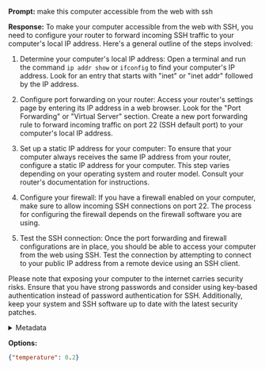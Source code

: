**Prompt:**
make this computer accessible from the web with ssh


**Response:**
To make your computer accessible from the web with SSH, you need to configure your router to forward incoming SSH traffic to your computer's local IP address. Here's a general outline of the steps involved:

1. Determine your computer's local IP address: Open a terminal and run the command `ip addr show` or `ifconfig` to find your computer's IP address. Look for an entry that starts with "inet" or "inet addr" followed by the IP address.

2. Configure port forwarding on your router: Access your router's settings page by entering its IP address in a web browser. Look for the "Port Forwarding" or "Virtual Server" section. Create a new port forwarding rule to forward incoming traffic on port 22 (SSH default port) to your computer's local IP address.

3. Set up a static IP address for your computer: To ensure that your computer always receives the same IP address from your router, configure a static IP address for your computer. This step varies depending on your operating system and router model. Consult your router's documentation for instructions.

4. Configure your firewall: If you have a firewall enabled on your computer, make sure to allow incoming SSH connections on port 22. The process for configuring the firewall depends on the firewall software you are using.

5. Test the SSH connection: Once the port forwarding and firewall configurations are in place, you should be able to access your computer from the web using SSH. Test the connection by attempting to connect to your public IP address from a remote device using an SSH client.

Please note that exposing your computer to the internet carries security risks. Ensure that you have strong passwords and consider using key-based authentication instead of password authentication for SSH. Additionally, keep your system and SSH software up to date with the latest security patches.

<details><summary>Metadata</summary>

- Duration: 10873 ms
- Datetime: 2023-08-16T06:25:12.208104
- Model: gpt-3.5-turbo-0613

</details>

**Options:**
```json
{"temperature": 0.2}
```

